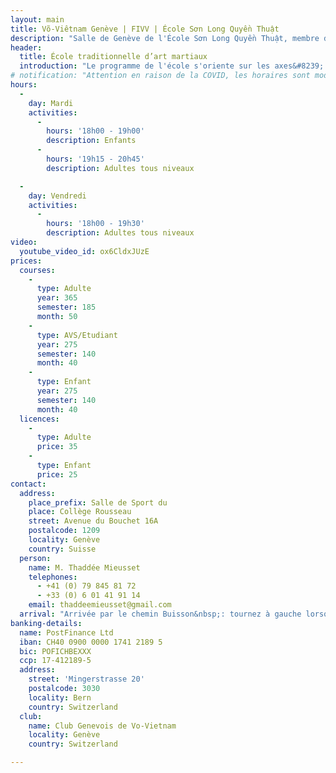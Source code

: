 ```yaml
---
layout: main
title: Võ-Viêtnam Genève | FIVV | École Sơn Long Quyền Thuật
description: "Salle de Genève de l'École Sơn Long Quyền Thuật, membre de la Fédération Internationale de Võ-Việt-Nam. Enseignement des arts martiaux traditionnels vietnamiens."
header:
  title: École traditionnelle d’art martiaux
  introduction: "Le programme de l'école s'oriente sur les axes&#8239;: santé, technique, travail artistique et étude du combat."
# notification: "Attention en raison de la COVID, les horaires sont modifiés et les cours ont lieu à distance sur Zoom."
hours:
  -
    day: Mardi
    activities:
      -
        hours: '18h00 - 19h00'
        description: Enfants
      -
        hours: '19h15 - 20h45'
        description: Adultes tous niveaux

  -
    day: Vendredi
    activities:
      -
        hours: '18h00 - 19h30'
        description: Adultes tous niveaux
video:
  youtube_video_id: ox6CldxJUzE
prices:
  courses:
    -
      type: Adulte
      year: 365
      semester: 185
      month: 50
    -
      type: AVS/Etudiant
      year: 275
      semester: 140
      month: 40
    -
      type: Enfant
      year: 275
      semester: 140
      month: 40
  licences:
    -
      type: Adulte
      price: 35
    -
      type: Enfant
      price: 25
contact:
  address:
    place_prefix: Salle de Sport du
    place: Collège Rousseau
    street: Avenue du Bouchet 16A
    postalcode: 1209
    locality: Genève
    country: Suisse
  person:
    name: M. Thaddée Mieusset
    telephones:
      - +41 (0) 79 845 81 72
      - +33 (0) 6 01 41 91 14
    email: thaddeemieusset@gmail.com
  arrival: "Arrivée par le chemin Buisson&nbsp;: tournez à gauche lorsque vous êtes au bout et suivez les panneaux indiquant les salles de sport."
banking-details:
  name: PostFinance Ltd
  iban: CH40 0900 0000 1741 2189 5
  bic: POFICHBEXXX
  ccp: 17-412189-5
  address:
    street: 'Mingerstrasse 20'
    postalcode: 3030
    locality: Bern
    country: Switzerland
  club:
    name: Club Genevois de Vo-Vietnam
    locality: Genève
    country: Switzerland

---
```

